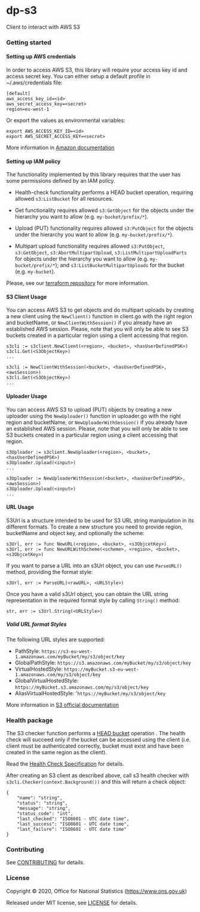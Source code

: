 dp-s3
================
Client to interact with AWS S3

### Getting started

#### Setting up AWS credentials

In order to access AWS S3, this library will require your access key id and access secret key. You can either setup a default profile in ~/.aws/credentials file:
```
[default]
aws_access_key_id=<id>
aws_secret_access_key=<secret>
region=eu-west-1
```

Or export the values as environmental variables:
```
export AWS_ACCESS_KEY_ID=<id>
export AWS_SECRET_ACCESS_KEY=<secret>
```

More information in [Amazon documentation](https://docs.aws.amazon.com/cli/latest/userguide//cli-chap-configure.html)


#### Setting up IAM policy

The functionality implemented by this library requires that the user has some permissions defined by an IAM policy.

- Health-check functionality performs a HEAD bucket operation, requiring allowed `s3:ListBucket` for all resources.

- Get functionality requires allowed `s3:GetObject` for the objects under the hierarchy you want to allow (e.g. `my-bucket/prefix/*`).

- Upload (PUT) functionality requires allowed `s3:PutObject` for the objects under the hierarchy you want to allow (e.g. `my-bucket/prefix/*`).

- Multipart upload functionality requires allowed `s3:PutObject`, `s3:GetObject`, `s3:AbortMultipartUpload`, `s3:ListMultipartUploadParts` for objects under the hierarchy you want to allow (e.g. `my-bucket/prefix/*`); and `s3:ListBucketMultipartUploads` for the bucket (e.g. `my-bucket`).

Please, see our [terraform repository](https://github.com/ONSdigital/dp-setup/tree/develop/terraform) for more information.

#### S3 Client Usage

You can access AWS S3 to get objects and do multipart uploads by creating a new client using the `NewClient()` function in client.go with the right region and bucketName,
or `NewClientWithSession()` if you already have an established AWS session.
Please, note that you will only be able to see S3 buckets created in a particular region using a client accessing that region.

```
s3cli := s3client.NewClient(<region>, <bucket>, <hasUserDefinedPSK>)
s3cli.Get(<S3ObjectKey>)
...
```

```
s3cli := NewClientWithSession(<bucket>, <hasUserDefinedPSK>, <awsSession>)
s3cli.Get(<S3ObjectKey>)
...
```

#### Uploader Usage

You can access AWS S3 to upload (PUT) objects by creating a new uploader using the `NewUploader()` function in uploader.go with the right region and bucketName,
or `NewUploaderWithSession()` if you already have an established AWS session.
Please, note that you will only be able to see S3 buckets created in a particular region using a client accessing that region.

```
s3Uploader := s3client.NewUploader(<region>, <bucket>, <hasUserDefinedPSK>)
s3Uploader.Upload(<input>)
...
```

```
s3Uploader := NewUploaderWithSession(<bucket>, <hasUserDefinedPSK>, <awsSession>)
s3Uploader.Upload(<input>)
...
```

#### URL Usage

S3Url is a structure intended to be used for S3 URL string manipulation in its different formats. To create a new structure you need to provide region, bucketName and object key,
and optionally the scheme:

```
s3Url, err := func NewURL(<region>, <bucket>, <s3ObjcetKey>)
s3Url, err := func NewURLWithScheme(<scheme>, <region>, <bucket>, <s3ObjcetKey>)
```

If you want to parse a URL into an s3Url object, you can use `ParseURL()` method, providing the format style:

```
s3Url, err := ParseURL(<rawURL>, <URLStyle>)
```

Once you have a valid s3Url object, you can obtain the URL string representation in the required format style by calling `String()` method:

```
str, err := s3Url.String(<URLStyle>)
```

##### Valid URL format Styles

The following URL styles are supported:

- PathStyle: `https://s3-eu-west-1.amazonaws.com/myBucket/my/s3/object/key`
- GlobalPathStyle: `https://s3.amazonaws.com/myBucket/my/s3/object/key`
- VirtualHostedStyle: `https://myBucket.s3-eu-west-1.amazonaws.com/my/s3/object/key`
- GlobalVirtualHostedStyle: `https://myBucket.s3.amazonaws.com/my/s3/object/key`
- AliasVirtualHostedStyle: '`https://myBucket/my/s3/object/key`

More information in [S3 official documentation](https://docs.aws.amazon.com/AmazonS3/latest/dev/VirtualHosting.html)

### Health package

The S3 checker function performs a [HEAD bucket](https://docs.aws.amazon.com/sdk-for-go/api/service/s3/#S3.HeadBucket) operation . The health check will succeed only if the bucket can be accessed using the client (i.e. client must be authenticated correctly, bucket must exist and have been created in the same region as the client).

Read the [Health Check Specification](https://github.com/ONSdigital/dp/blob/master/standards/HEALTH_CHECK_SPECIFICATION.md) for details.

After creating an S3 client as described above, call s3 health checker with `s3cli.Checker(context.Background())` and this will return a check object:

```
{
    "name": "string",
    "status": "string",
    "message": "string",
    "status_code": "int",
    "last_checked": "ISO8601 - UTC date time",
    "last_success": "ISO8601 - UTC date time",
    "last_failure": "ISO8601 - UTC date time"
}
```

### Contributing

See [CONTRIBUTING](CONTRIBUTING.md) for details.

### License

Copyright © 2020, Office for National Statistics (https://www.ons.gov.uk)

Released under MIT license, see [LICENSE](LICENSE.md) for details.
